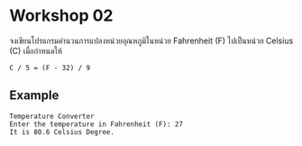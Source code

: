 # Workshop 02

จงเขียนโปรแกรมคำนวนการแปลงหน่วยอุณหภูมิในหน่วย Fahrenheit (F) ไปเป็นหน่วย Celsius (C) เมื่อกำหนดให้

```
C / 5 = (F - 32) / 9
```

## Example
```
Temperature Converter
Enter the temperature in Fahrenheit (F): 27
It is 80.6 Celsius Degree.
```
